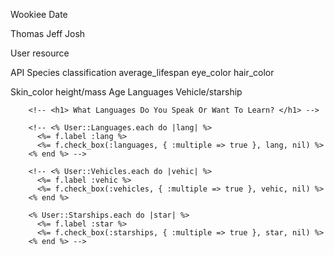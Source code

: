 Wookiee Date

Thomas
Jeff
Josh

User resource


API
  Species
  classification
  average_lifespan
  eye_color
  hair_color

Skin_color
height/mass
Age
Languages
Vehicle/starship




        <!-- <h1> What Languages Do You Speak Or Want To Learn? </h1> -->

        <!-- <% User::Languages.each do |lang| %>
          <%= f.label :lang %>
          <%= f.check_box(:languages, { :multiple => true }, lang, nil) %>
        <% end %> -->

<!--
        <h1> What Vehicles Are You Licensed To Drive? </h1> -->

        <!-- <% User::Vehicles.each do |vehic| %>
          <%= f.label :vehic %>
          <%= f.check_box(:vehicles, { :multiple => true }, vehic, nil) %>
        <% end %>

        <% User::Starships.each do |star| %>
          <%= f.label :star %>
          <%= f.check_box(:starships, { :multiple => true }, star, nil) %>
        <% end %> -->


  <!-- <% SwCharacter::Species.each do |spec| %>
    <%= f.label :spec %>
    <%= f.check_box(:species, { :multiple => true }, spec, nil) %>
  <% end %>

  <% SwCharacter::Species_class.each do |clas| %>
    <%= f.label :clas %>
    <%= f.check_box(:species_class, { :multiple => true }, clas, nil) %>
  <% end %>

  <%= f.label :lifespan %>
  <%= f.select :lifespan, ["Human", "Less Than Human", "Yoda-like"] %> -->
